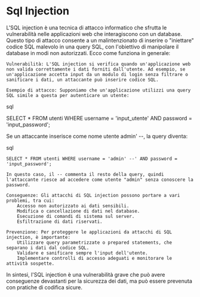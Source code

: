 # Sql Injection


L'SQL injection è una tecnica di attacco informatico che sfrutta le vulnerabilità nelle applicazioni web che interagiscono con un database. Questo tipo di attacco consente a un malintenzionato di inserire o "iniettare" codice SQL malevolo in una query SQL, con l'obiettivo di manipolare il database in modi non autorizzati. Ecco come funziona in generale:

    Vulnerabilità: L'SQL injection si verifica quando un'applicazione web non valida correttamente i dati forniti dall'utente. Ad esempio, se un'applicazione accetta input da un modulo di login senza filtrare o sanificare i dati, un attaccante può inserire codice SQL.

    Esempio di attacco: Supponiamo che un'applicazione utilizzi una query SQL simile a questa per autenticare un utente:

sql

SELECT * FROM utenti WHERE username = 'input_utente' AND password = 'input_password';

Se un attaccante inserisce come nome utente admin' --, la query diventa:

sql

    SELECT * FROM utenti WHERE username = 'admin' --' AND password = 'input_password';

    In questo caso, il -- commenta il resto della query, quindi l'attaccante riesce ad accedere come utente "admin" senza conoscere la password.

    Conseguenze: Gli attacchi di SQL injection possono portare a vari problemi, tra cui:
        Accesso non autorizzato ai dati sensibili.
        Modifica o cancellazione di dati nel database.
        Esecuzione di comandi di sistema sul server.
        Esfiltrazione di dati riservati.

    Prevenzione: Per proteggere le applicazioni da attacchi di SQL injection, è importante:
        Utilizzare query parametrizzate o prepared statements, che separano i dati dal codice SQL.
        Validare e sanificare sempre l'input dell'utente.
        Implementare controlli di accesso adeguati e monitorare le attività sospette.

In sintesi, l'SQL injection è una vulnerabilità grave che può avere conseguenze devastanti per la sicurezza dei dati, ma può essere prevenuta con pratiche di codifica sicure.
